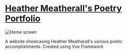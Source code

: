 # [Heather Meatherall's Poetry Portfolio](https://heather-meatherall.github.io/PoetryPortfolio/)

![Home screen](<img width="1870" height="859" alt="image" src="https://github.com/user-attachments/assets/5a381350-d43f-4fe4-9a42-a0aa76582278" />
)

A website showcasing Heather Meatherall's various poetic accomplishments. Created using Vue Framework



